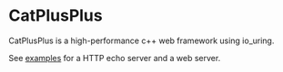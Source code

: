 # CatPlusPlus
CatPlusPlus is a high-performance c++ web framework using io_uring.

See [examples](https://github.com/chimaoshu/CatPlusPlus/tree/main/examples) for a HTTP echo server and a web server.